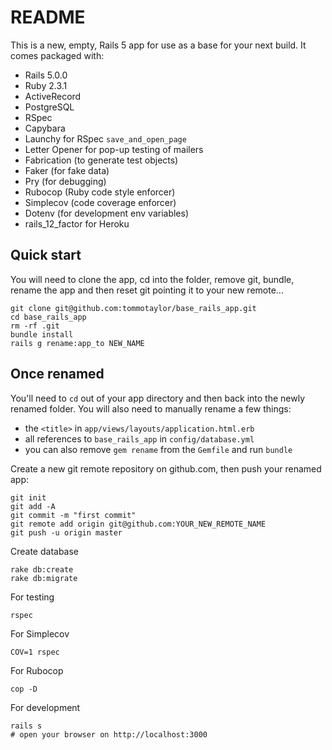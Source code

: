 # README

This is a new, empty, Rails 5 app for use as a base for your next build. It
comes packaged with:

- Rails 5.0.0
- Ruby 2.3.1
- ActiveRecord
- PostgreSQL
- RSpec
- Capybara
- Launchy for RSpec `save_and_open_page`
- Letter Opener for pop-up testing of mailers
- Fabrication (to generate test objects)
- Faker (for fake data)
- Pry (for debugging)
- Rubocop (Ruby code style enforcer)
- Simplecov (code coverage enforcer)
- Dotenv (for development env variables)
- rails_12_factor for Heroku

## Quick start
You will need to clone the app, cd into the folder, remove git, bundle, 
rename the app and then reset git pointing it to your new remote...

```
git clone git@github.com:tommotaylor/base_rails_app.git
cd base_rails_app
rm -rf .git
bundle install
rails g rename:app_to NEW_NAME
```

## Once renamed
You'll need to `cd` out of your app directory and then back into the newly
renamed folder. You will also need to manually rename a few things:
- the `<title>` in `app/views/layouts/application.html.erb`
- all references to `base_rails_app` in `config/database.yml`
- you can also remove `gem rename` from the `Gemfile` and run `bundle`

Create a new git remote repository on github.com, then push your renamed app:
```
git init
git add -A
git commit -m "first commit"
git remote add origin git@github.com:YOUR_NEW_REMOTE_NAME
git push -u origin master
```

Create database
```
rake db:create
rake db:migrate
```

For testing
```
rspec
```

For Simplecov
```
COV=1 rspec
```

For Rubocop
```
cop -D
```

For development
```
rails s
# open your browser on http://localhost:3000
```
